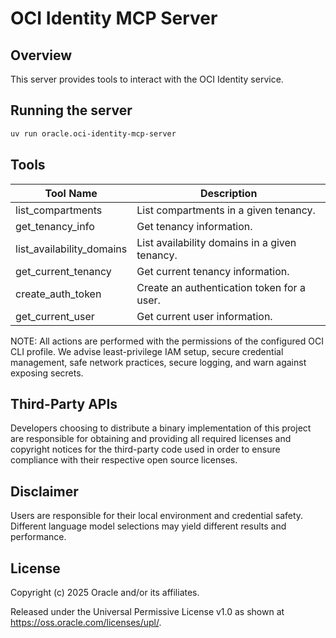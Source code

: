 # OCI Identity MCP Server

## Overview
This server provides tools to interact with the OCI Identity service.

## Running the server
```sh
uv run oracle.oci-identity-mcp-server
```

## Tools
| Tool Name | Description |
| --- | --- |
| list_compartments | List compartments in a given tenancy. |
| get_tenancy_info | Get tenancy information. |
| list_availability_domains | List availability domains in a given tenancy. |
| get_current_tenancy | Get current tenancy information. |
| create_auth_token | Create an authentication token for a user. |
| get_current_user | Get current user information. |

NOTE: All actions are performed with the permissions of the configured OCI CLI profile. We advise least-privilege IAM setup, secure credential management, safe network practices, secure logging, and warn against exposing secrets.

## Third-Party APIs

Developers choosing to distribute a binary implementation of this project are responsible for obtaining and providing all required licenses and copyright notices for the third-party code used in order to ensure compliance with their respective open source licenses.

## Disclaimer

Users are responsible for their local environment and credential safety. Different language model selections may yield different results and performance.

## License

Copyright (c) 2025 Oracle and/or its affiliates.
 
Released under the Universal Permissive License v1.0 as shown at  
<https://oss.oracle.com/licenses/upl/>.

